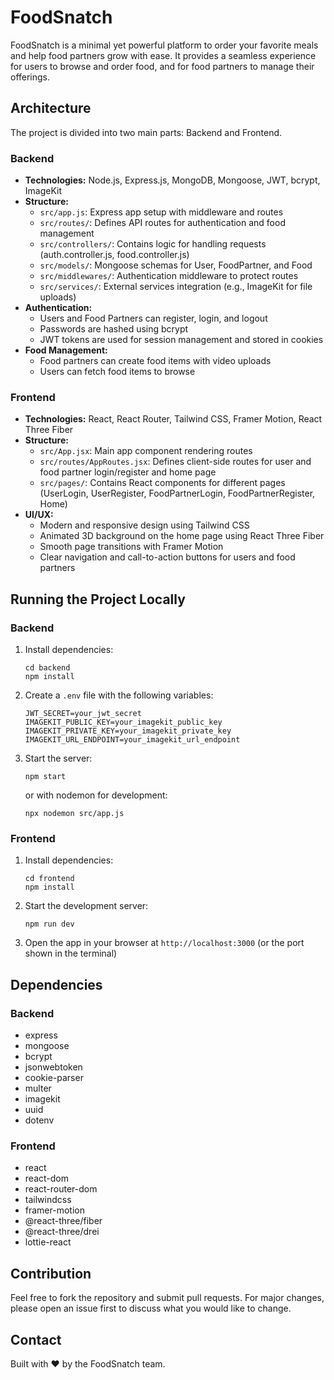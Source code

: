 # FoodSnatch

FoodSnatch is a minimal yet powerful platform to order your favorite meals and help food partners grow with ease. It provides a seamless experience for users to browse and order food, and for food partners to manage their offerings.

## Architecture

The project is divided into two main parts: Backend and Frontend.

### Backend

- **Technologies:** Node.js, Express.js, MongoDB, Mongoose, JWT, bcrypt, ImageKit
- **Structure:**
  - `src/app.js`: Express app setup with middleware and routes
  - `src/routes/`: Defines API routes for authentication and food management
  - `src/controllers/`: Contains logic for handling requests (auth.controller.js, food.controller.js)
  - `src/models/`: Mongoose schemas for User, FoodPartner, and Food
  - `src/middlewares/`: Authentication middleware to protect routes
  - `src/services/`: External services integration (e.g., ImageKit for file uploads)
- **Authentication:**
  - Users and Food Partners can register, login, and logout
  - Passwords are hashed using bcrypt
  - JWT tokens are used for session management and stored in cookies
- **Food Management:**
  - Food partners can create food items with video uploads
  - Users can fetch food items to browse

### Frontend

- **Technologies:** React, React Router, Tailwind CSS, Framer Motion, React Three Fiber
- **Structure:**
  - `src/App.jsx`: Main app component rendering routes
  - `src/routes/AppRoutes.jsx`: Defines client-side routes for user and food partner login/register and home page
  - `src/pages/`: Contains React components for different pages (UserLogin, UserRegister, FoodPartnerLogin, FoodPartnerRegister, Home)
- **UI/UX:**
  - Modern and responsive design using Tailwind CSS
  - Animated 3D background on the home page using React Three Fiber
  - Smooth page transitions with Framer Motion
  - Clear navigation and call-to-action buttons for users and food partners

## Running the Project Locally

### Backend

1. Install dependencies:
   ```
   cd backend
   npm install
   ```
2. Create a `.env` file with the following variables:
   ```
   JWT_SECRET=your_jwt_secret
   IMAGEKIT_PUBLIC_KEY=your_imagekit_public_key
   IMAGEKIT_PRIVATE_KEY=your_imagekit_private_key
   IMAGEKIT_URL_ENDPOINT=your_imagekit_url_endpoint
   ```
3. Start the server:
   ```
   npm start
   ```
   or with nodemon for development:
   ```
   npx nodemon src/app.js
   ```

### Frontend

1. Install dependencies:
   ```
   cd frontend
   npm install
   ```
2. Start the development server:
   ```
   npm run dev
   ```
3. Open the app in your browser at `http://localhost:3000` (or the port shown in the terminal)

## Dependencies

### Backend

- express
- mongoose
- bcrypt
- jsonwebtoken
- cookie-parser
- multer
- imagekit
- uuid
- dotenv

### Frontend

- react
- react-dom
- react-router-dom
- tailwindcss
- framer-motion
- @react-three/fiber
- @react-three/drei
- lottie-react

## Contribution

Feel free to fork the repository and submit pull requests. For major changes, please open an issue first to discuss what you would like to change.

## Contact

Built with ❤️ by the FoodSnatch team.
